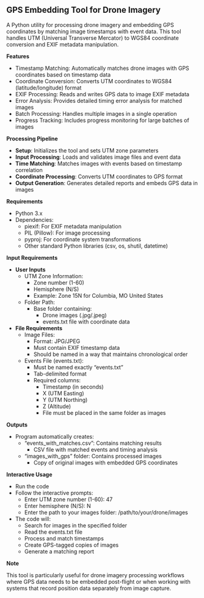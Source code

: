 ## **GPS Embedding Tool for Drone Imagery**

A Python utility for processing drone imagery and embedding GPS coordinates by matching image timestamps with event data. This tool handles UTM (Universal Transverse Mercator) to WGS84 coordinate conversion and EXIF metadata manipulation.

**Features**

- Timestamp Matching: Automatically matches drone images with GPS coordinates based on timestamp data
- Coordinate Conversion: Converts UTM coordinates to WGS84 (latitude/longitude) format
- EXIF Processing: Reads and writes GPS data to image EXIF metadata
- Error Analysis: Provides detailed timing error analysis for matched images
- Batch Processing: Handles multiple images in a single operation
- Progress Tracking: Includes progress monitoring for large batches of images

**Processing Pipeline**

- **Setup**: Initializes the tool and sets UTM zone parameters
- **Input Processing**: Loads and validates image files and event data
- **Time Matching**: Matches images with events based on timestamp correlation
- **Coordinate Processing**: Converts UTM coordinates to GPS format
- **Output Generation**: Generates detailed reports and embeds GPS data in images

**Requirements**

- Python 3.x
- Dependencies:
  - piexif: For EXIF metadata manipulation
  - PIL (Pillow): For image processing
  - pyproj: For coordinate system transformations
  - Other standard Python libraries (csv, os, shutil, datetime)

**Input Requirements**

- **User Inputs**
  - UTM Zone Information:
    - Zone number (1-60)
    - Hemisphere (N/S)
    - Example: Zone 15N for Columbia, MO United States
  - Folder Path:
    - Base folder containing:
      - Drone images (.jpg/.jpeg)
      - events.txt file with coordinate data
- **File Requirements**
  - Image Files:
    - Format: JPG/JPEG
    - Must contain EXIF timestamp data
    - Should be named in a way that maintains chronological order
  - Events File (events.txt):
    - Must be named exactly “events.txt”
    - Tab-delimited format
    - Required columns:
      - Timestamp (in seconds)
      - X (UTM Easting)
      - Y (UTM Northing)
      - Z (Altitude)
      - File must be placed in the same folder as images

**Outputs**

- Program automatically creates:
  - “events_with_matches.csv”: Contains matching results
    - CSV file with matched events and timing analysis
  - “images_with_gps” folder: Contains processed images
    - Copy of original images with embedded GPS coordinates

**Interactive Usage**

- Run the code
- Follow the interactive prompts:
  - Enter UTM zone number (1-60): 47
  - Enter hemisphere (N/S): N
  - Enter the path to your images folder: /path/to/your/drone/images
- The code will:
  - Search for images in the specified folder
  - Read the events.txt file
  - Process and match timestamps
  - Create GPS-tagged copies of images
  - Generate a matching report

**Note**

This tool is particularly useful for drone imagery processing workflows where GPS data needs to be embedded post-flight or when working with systems that record position data separately from image capture.